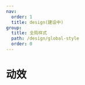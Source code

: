 ```yaml
---
nav:
  order: 1
  title: design(建设中)
group:
  title: 全局样式
  path: /design/global-style
  order: 0
---
```


# 动效
